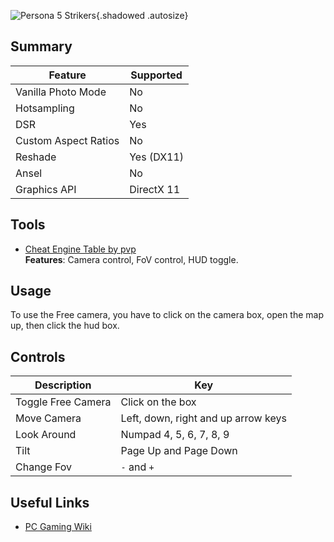 ![Persona 5 Strikers](Images\persona5strikers.png "Shot by pvp"){.shadowed .autosize}

## Summary

Feature | Supported
--|--
Vanilla Photo Mode | No
Hotsampling | No
DSR | Yes
Custom Aspect Ratios | No
Reshade | Yes (DX11)
Ansel | No
Graphics API | DirectX 11
 
## Tools

* [Cheat Engine Table by pvp](..\CheatTables\Persona_5_Strikers.CT)  
**Features**: Camera control, FoV control, HUD toggle.

## Usage
To use the Free camera, you have to click on the camera box, open the map up, then click the hud box. 

## Controls

Description | Key
--|-- 
Toggle Free Camera | Click on the box
Move Camera | Left, down, right and up arrow keys
Look Around | Numpad 4, 5, 6, 7, 8, 9
Tilt | Page Up and Page Down
Change Fov | `-` and `+`
## Useful Links

* [PC Gaming Wiki](https://www.pcgamingwiki.com/wiki/Persona_5_Strikers)